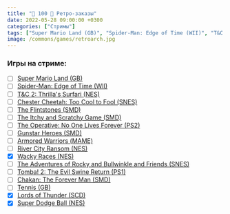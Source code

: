 ```yaml
---
title: "🎉 100 🎉 Ретро-заказы"
date: 2022-05-28 09:00:00 +0300
categories: ["Стримы"]
tags: ["Super Mario Land (GB)", "Spider-Man: Edge of Time (WII)", "T&C 2: Thrilla's Surfari (NES)", "Chester Cheetah: Too Cool to Fool (SNES)", "The Flintstones (SMD)", "The Itchy and Scratchy Game (SMD)", "The Operative: No One Lives Forever (PS2)", "Gunstar Heroes (SMD)", "Armored Warriors (MAME)", "River City Ransom (NES)", "Wacky Races (NES)", "The Adventures of Rocky and Bullwinkle and Friends (SNES)", "Tomba! 2: The Evil Swine Return (PS1)", "Chakan: The Forever Man (SMD)", "Tennis (GB)", "Lords of Thunder (SCD)", "Super Dodge Ball (NES)", "Игра пройдена"]
image: /commons/games/retroarch.jpg
---
```


### Игры на стриме:
+ [ ] [Super Mario Land (GB)](/tags/super-mario-land-gb)
+ [ ] [Spider-Man: Edge of Time (WII)](/tags/spider-man-edge-of-time-wii)
+ [ ] [T&C 2: Thrilla's Surfari (NES)](/tags/t-c-2-thrilla-s-surfari-nes)
+ [ ] [Chester Cheetah: Too Cool to Fool (SNES)](/tags/chester-cheetah-too-cool-to-fool-snes)
+ [ ] [The Flintstones (SMD)](/tags/the-flintstones-smd)
+ [ ] [The Itchy and Scratchy Game (SMD)](/tags/the-itchy-and-scratchy-game-smd)
+ [ ] [The Operative: No One Lives Forever (PS2)](/tags/the-operative-no-one-lives-forever-ps2)
+ [ ] [Gunstar Heroes (SMD)](/tags/gunstar-heroes-smd)
+ [ ] [Armored Warriors (МАМЕ)](/tags/armored-warriors-mame)
+ [ ] [River City Ransom (NES)](/tags/river-city-ransom-nes)
+ [x] [Wacky Races (NES)](/tags/wacky-races-nes)
+ [ ] [The Adventures of Rocky and Bullwinkle and Friends (SNES)](/tags/the-adventures-of-rocky-and-bullwinkle-and-friends-snes)
+ [ ] [Tomba! 2: The Evil Swine Return (PS1)](/tags/tomba-2-the-evil-swine-return-ps1)
+ [ ] [Chakan: The Forever Man (SMD)](/tags/chakan-the-forever-man-smd)
+ [ ] [Tennis (GB)](/tags/tennis-gb)
+ [x] [Lords of Thunder (SCD)](/tags/lords-of-thunder-scd)
+ [x] [Super Dodge Ball (NES)](/tags/super-dodge-ball-nes)

